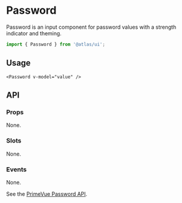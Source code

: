 # Password

Password is an input component for password values with a strength indicator and theming.

```ts
import { Password } from '@atlas/ui';
```

## Usage

```vue
<Password v-model="value" />
```

## API

### Props

None.

### Slots

None.

### Events

None.

See the [PrimeVue Password API](https://primevue.org/password/#api).

